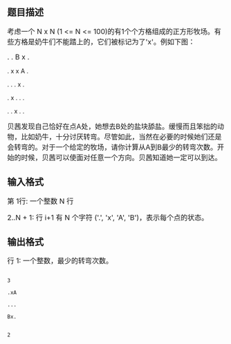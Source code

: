 ## 题目描述

<p><span style="font-size: medium">考虑一个 N x N (1 <= N <= 100)的有1个个方格组成的正方形牧场。有些方格是奶牛们不能踏上的，它们被标记为了'x'。例如下图： </span></p>
<p><span style="font-size: medium">. . B x .<br>
   . x x A .<br>
   . . . x .<br>
   . x . . .<br>
   . . x . .</span></p>
<p></p>
<p><span style="font-size: medium">贝茜发现自己恰好在点A处，她想去B处的盐块舔盐。缓慢而且笨拙的动物，比如奶牛，十分讨厌转弯。尽管如此，当然在必要的时候她们还是会转弯的。对于一个给定的牧场，请你计算从A到B最少的转弯次数。开始的时候，贝茜可以使面对任意一个方向。贝茜知道她一定可以到达。 </span></p>

## 输入格式

<p><span style="font-size: medium">第 1行: 一个整数 N 行 </span></p>
<p><span style="font-size: medium">2..N + 1: 行 i+1 有 N 个字符 ('.', 'x', 'A', 'B')，表示每个点的状态。</span></p>

## 输出格式

<p><span style="font-size: medium">行 1: 一个整数，最少的转弯次数。 </span></p>

```input1
3
.xA
...
Bx.
```
```output1
2
```

